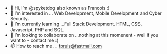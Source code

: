 - 👋 Hi, I’m @spyketdog also known as Francois :)
- 👀 I’m interested in ... Web Development, Mobile Development and Cyber Security.
- 🌱 I’m currently learning ...Full Stack Development. HTML, CSS, Javascript, PHP and SQL.
- 💞️ I’m looking to collaborate on ...nothing at this momenent - well if you want to - contact me :)
- 📫 How to reach me ... fpruis@fastmail.com

<!---
spyketdog/spyketdog is a ✨ special ✨ repository because its `README.md` (this file) appears on your GitHub profile.
You can click the Preview link to take a look at your changes.
--->
